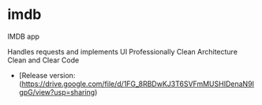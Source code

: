 # imdb

IMDB app 

Handles requests and implements UI Professionally 
Clean Architecture 
Clean and Clear Code

- [Release version: (https://drive.google.com/file/d/1FG_8RBDwKJ3T6SVFmMUSHIDenaN9IgpG/view?usp=sharing)
